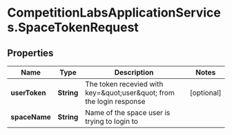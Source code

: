 # CompetitionLabsApplicationServices.SpaceTokenRequest

## Properties

Name | Type | Description | Notes
------------ | ------------- | ------------- | -------------
**userToken** | **String** | The token recevied with key&#x3D;\&quot;user\&quot; from the login response | [optional] 
**spaceName** | **String** | Name of the space user is trying to login to | 


